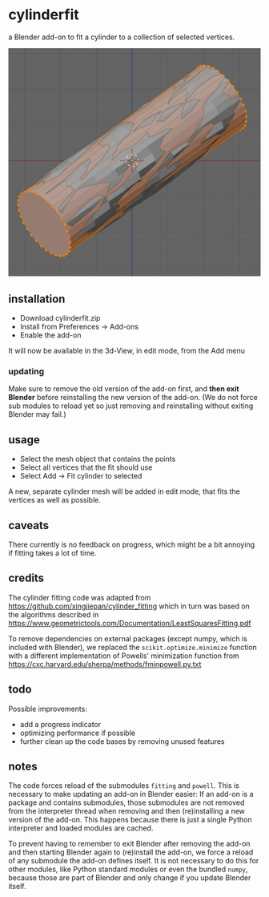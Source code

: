 # cylinderfit

a Blender add-on to fit a cylinder to a collection of selected vertices.

![Cylinder fitted to randomly displaced vertices](example.png)

## installation

- Download cylinderfit.zip
- Install from Preferences -> Add-ons
- Enable the add-on

It will now be available in the 3d-View, in edit mode, from the Add menu

### updating

Make sure to remove the old version of the add-on first, and **then exit Blender**
before reinstalling the new version of the add-on. (We do not force sub modules to reload yet
so just removing and reinstalling without exiting Blender may fail.)

## usage

- Select the mesh object that contains the points
- Select all vertices that the fit should use
- Select Add -> Fit cylinder to selected

A new, separate cylinder mesh will be added in edit mode, that fits the vertices as well as possible.

## caveats

There currently is no feedback on progress, which might be a bit annoying if fitting takes a lot of time.

## credits

The cylinder fitting code was adapted from https://github.com/xingjiepan/cylinder_fitting which in turn was based on the algorithms described in https://www.geometrictools.com/Documentation/LeastSquaresFitting.pdf

To remove dependencies on external packages (except numpy, which is included with Blender), we replaced the `scikit.optimize.minimize` function with a different implementation of Powells' minimization function from https://cxc.harvard.edu/sherpa/methods/fminpowell.py.txt

## todo

Possible improvements:

- add a progress indicator
- optimizing performance if possible
- further clean up the code bases by removing unused features

## notes

The code forces reload of the submodules `fitting` and `powell`. This is necessary to make updating an add-on in Blender easier: If an add-on is a package and contains submodules, those submodules are not removed from the interpreter thread when removing and then (re)installing a new version of the add-on. This happens because there is just a single Python interpreter and loaded modules are cached.

To prevent having to remember to exit Blender after removing the add-on and then starting Blender again to (re)install the add-on, we force a reload of any submodule the add-on defines itself. It is not necessary to do this for other modules, like Python standard modules or even the bundled `numpy`, because those are part of Blender and only change if you update Blender itself.
